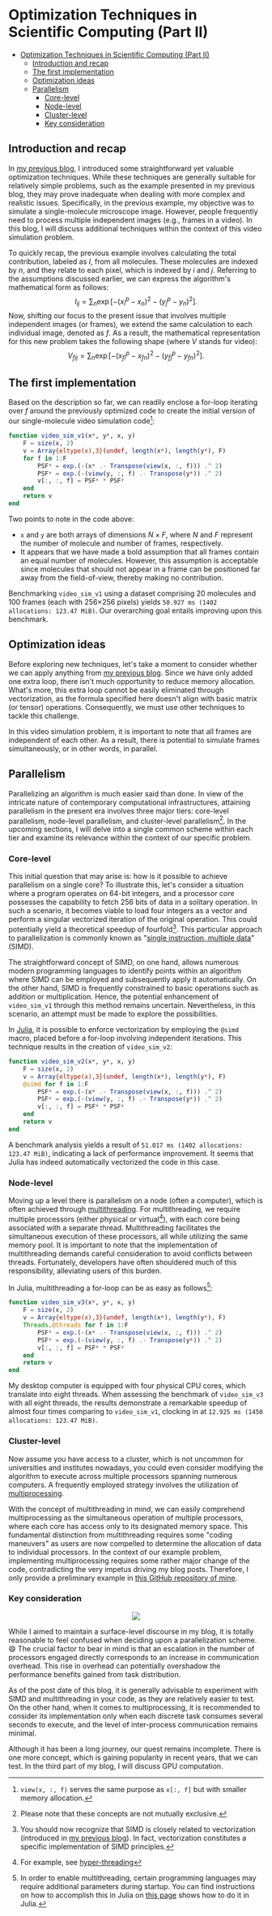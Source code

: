 # Optimization Techniques in Scientific Computing (Part II)

- [Optimization Techniques in Scientific Computing (Part II)](#optimization-techniques-in-scientific-computing-part-ii)
  - [Introduction and recap](#introduction-and-recap)
  - [The first implementation](#the-first-implementation)
  - [Optimization ideas](#optimization-ideas)
  - [Parallelism](#parallelism)
    - [Core-level](#core-level)
    - [Node-level](#node-level)
    - [Cluster-level](#cluster-level)
    - [Key consideration](#key-consideration)

## Introduction and recap

In [my previous blog](https://labpresse.com/code-optimization-in-scientific-research-part-i/), I introduced some straightforward yet valuable optimization techniques. While these techniques are generally suitable for relatively simple problems, such as the example presented in my previous blog, they may prove inadequate when dealing with more complex and realistic issues. Specifically, in the previous example, my objective was to simulate a single-molecule microscope image. However, people frequently need to process multiple independent images (e.g., frames in a video). In this blog, I will discuss additional techniques within the context of this video simulation problem.

To quickly recap, the previous example involves calculating the total contribution, labeled as $I$, from all molecules. These molecules are indexed by $n$, and they relate to each pixel, which is indexed by $i$ and $j$. Referring to the assumptions discussed earlier, we can express the algorithm's mathematical form as follows: $$I_{ij}=\sum_n \exp[-(x^p_i-x_n)^2-(y^p_j-y_n)^2].$$ Now, shifting our focus to the present issue that involves multiple independent images (or frames), we extend the same calculation to each individual image, denoted as $f$. As a result, the mathematical representation for this new problem takes the following shape (where $V$ stands for video): $$V_{fij}=\sum_n \exp[-(x^p_{fi}-x_{fn})^2-(y^p_{fj}-y_{fn})^2].$$  

## The first implementation

Based on the description so far, we can readily enclose a for-loop iterating over $f$ around the previously optimized code to create the initial version of our single-molecule video simulation code[^1]:

```julia
function video_sim_v1(xᵖ, yᵖ, x, y)
    F = size(x, 2)
    v = Array{eltype(x),3}(undef, length(xᵖ), length(yᵖ), F)
    for f in 1:F
        PSFˣ = exp.(-(xᵖ .- Transpose(view(x, :, f))) .^ 2)
        PSFʸ = exp.(-(view(y, :, f) .- Transpose(yᵖ)) .^ 2)
        v[:, :, f] = PSFˣ * PSFʸ
    end
    return v
end
```

[^1]: `view(x, :, f)` serves the same purpose as `x[:, f]` but with smaller memory allocation.

Two points to note in the code above:

- `x` and `y` are both arrays of dimensions $N\times F$, where $N$ and $F$ represent the number of molecule and number of frames, respectively.
- It appears that we have made a bold assumption that all frames contain an equal number of molecules. However, this assumption is acceptable since molecules that should not appear in a frame can be positioned far away from the field-of-view, thereby making no contribution.

Benchmarking `video_sim_v1` using a dataset comprising 20 molecules and 100 frames (each with 256$\times$256 pixels) yields `50.927 ms (1402 allocations: 123.47 MiB)`. Our overarching goal entails improving upon this benchmark.

## Optimization ideas

Before exploring new techniques, let's take a moment to consider whether we can apply anything from [my previous blog](https://labpresse.com/code-optimization-in-scientific-research-part-i/). Since we have only added one extra loop, there isn't much opportunity to reduce memory allocation. What's more, this extra loop cannot be easily eliminated through vectorization, as the formula specified here doesn't align with basic matrix (or tensor) operations. Consequently, we must use other techniques to tackle this challenge.

In this video simulation problem, it is important to note that all frames are independent of each other. As a result, there is potential to simulate frames simultaneously, or in other words, in parallel.

## Parallelism

Parallelizing an algorithm is much easier said than done. In view of the intricate nature of contemporary computational infrastructures, attaining parallelism in the present era involves three major tiers: core-level parallelism, node-level parallelism, and cluster-level parallelism[^2]. In the upcoming sections, I will delve into a single common scheme within each tier and examine its relevance within the context of our specific problem.

[^2]: Please note that these concepts are not mutually exclusive.

### Core-level

This initial question that may arise is: how is it possible to achieve parallelism on a single core? To illustrate this, let's consider a situation where a program operates on 64-bit integers, and a processor core possesses the capability to fetch 256 bits of data in a solitary operation. In such a scenario, it becomes viable to load four integers as a vector and perform a singular vectorized iteration of the original operation. This could potentially yield a theoretical speedup of fourfold[^3]. This particular approach to parallelization is commonly known as "[single instruction, multiple data](https://en.wikipedia.org/wiki/Single_instruction,_multiple_data)" (SIMD).

[^3]: You should now recognize that SIMD is closely related to vectorization (introduced in [my previous blog](https://labpresse.com/code-optimization-in-scientific-research-part-i/#vectorization)). In fact, vectorization constitutes a specific implementation of SIMD principles.

The straightforward concept of SIMD, on one hand, allows numerous modern programming languages to identify points within an algorithm where SIMD can be employed and subsequently apply it automatically. On the other hand, SIMD is frequently constrained to basic operations such as addition or multiplication. Hence, the potential enhancement of `video_sim_v1` through this method remains uncertain. Nevertheless, in this scenario, an attempt must be made to explore the possibilities.

In [Julia](https://julialang.org/), it is possible to enforce vectorization by employing the `@simd` macro, placed before a for-loop involving independent iterations. This technique results in the creation of `video_sim_v2`:

```julia
function video_sim_v2(xᵖ, yᵖ, x, y)
    F = size(x, 2)
    v = Array{eltype(x),3}(undef, length(xᵖ), length(yᵖ), F)
    @simd for f in 1:F
        PSFˣ = exp.(-(xᵖ .- Transpose(view(x, :, f))) .^ 2)
        PSFʸ = exp.(-(view(y, :, f) .- Transpose(yᵖ)) .^ 2)
        v[:, :, f] = PSFˣ * PSFʸ
    end
    return v
end
```

A benchmark analysis yields a result of `51.017 ms (1402 allocations: 123.47 MiB)`, indicating a lack of performance improvement. It seems that Julia has indeed automatically vectorized the code in this case.

### Node-level

Moving up a level there is parallelism on a node (often a computer), which is often achieved through [multithreading](https://en.wikipedia.org/wiki/Multithreading_(computer_architecture)). For multithreading, we require multiple processors (either physical or virtual[^4]), with each core being associated with a separate thread. Multithreading facilitates the simultaneous execution of these processors, all while utilizing the same memory pool. It is important to note that the implementation of multithreading demands careful consideration to avoid conflicts between threads. Fortunately, developers have often shouldered much of this responsibility, alleviating users of this burden.

[^4]: For example, see [hyper-threading](https://en.wikipedia.org/wiki/Hyper-threading)

In Julia, multithreading a for-loop can be as easy as follows[^5]:
[^5]: In order to enable multithreading, certain programming languages may require additional parameters during startup. You can find instructions on how to accomplish this in Julia on [this page](https://docs.julialang.org/en/v1/manual/multi-threading/) shows how to do it in Julia.

```julia
function video_sim_v3(xᵖ, yᵖ, x, y)
    F = size(x, 2)
    v = Array{eltype(x),3}(undef, length(xᵖ), length(yᵖ), F)
    Threads.@threads for f in 1:F
        PSFˣ = exp.(-(xᵖ .- Transpose(view(x, :, f))) .^ 2)
        PSFʸ = exp.(-(view(y, :, f) .- Transpose(yᵖ)) .^ 2)
        v[:, :, f] = PSFˣ * PSFʸ
    end
    return v
end
```

My desktop computer is equipped with four physical CPU cores, which translate into eight threads. When assessing the benchmark of `video_sim_v3` with all eight threads, the results demonstrate a remarkable speedup of almost four times comparing to `video_sim_v1`, clocking in at `12.925 ms (1450 allocations: 123.47 MiB)`.

### Cluster-level

Now assume you have access to a cluster, which is not uncommon for universities and institutes nowadays, you could even consider modifying the algorithm to execute across multiple processors spanning numerous computers. A frequently employed strategy involves the utilization of [multiprocessing](https://en.wikipedia.org/wiki/Multiprocessing).

With the concept of multithreading in mind, we can easily comprehend multiprocessing as the simultaneous operation of multiple processors, where each core has access only to its designated memory space. This fundamental distinction from multithreading requires some "coding maneuvers" as users are now compelled to determine the allocation of data to individual processors. In the context of our example problem, implementing multiprocessing requires some rather major change of the code, contradicting the very impetus driving my blog posts. Therefore, I only provide a preliminary example in [this GitHub repository of mine]().

### Key consideration

<p align="center" height="100%">
    <img src="fig1.png">
</p>

While I aimed to maintain a surface-level discourse in my blog, it is totally reasonable to feel confused when deciding upon a parallelization scheme. :smile: The crucial factor to bear in mind is that an escalation in the number of processors engaged directly corresponds to an increase in communication overhead. This rise in overhead can potentially overshadow the performance benefits gained from task distribution.

As of the post date of this blog, it is generally advisable to experiment with SIMD and multithreading in your code, as they are relatively easier to test. On the other hand, when it comes to multiprocessing, it is recommended to consider its implementation only when each discrete task consumes several seconds to execute, and the level of inter-process communication remains minimal.

Although it has been a long journey, our quest remains incomplete. There is one more concept, which is gaining popularity in recent years, that we can test. In the third part of my blog, I will discuss GPU computation.
